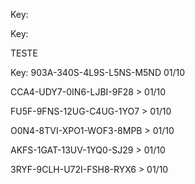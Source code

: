 Key: <article class="markdown-body entry-content container-lg" itemprop="text"><p dir="auto">Key: </p><p dir="auto">TESTE</p><p dir="auto"/>
<p dir="auto">Key: 903A-340S-4L9S-L5NS-M5ND 01/10</p>
<p dir="auto">CCA4-UDY7-0IN6-LJBI-9F28 &gt;  01/10</p>
<p dir="auto">FU5F-9FNS-12UG-C4UG-1YO7 &gt;  01/10</p>
<p dir="auto">O0N4-8TVI-XPO1-WOF3-8MPB &gt;  01/10</p>

AKFS-1GAT-13UV-1YQ0-SJ29 &gt;  01/10
</article>
3RYF-9CLH-U72I-FSH8-RYX6 >  01/10